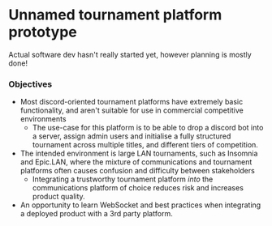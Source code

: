 # Unnamed tournament platform prototype
Actual software dev hasn't really started yet, however planning is mostly done!


### Objectives

 - Most discord-oriented tournament platforms have extremely basic functionality, and aren't suitable for use in commercial competitive environments
   - The use-case for this platform is to be able to drop a discord bot into a server, assign admin users and initialise a fully structured tournament across multiple titles, and different tiers of competition.
 - The intended environment is large LAN tournaments, such as Insomnia and Epic.LAN, where the mixture of communications and tournament platforms often causes confusion and difficulty between stakeholders
   - Integrating a trustworthy tournament platform _into_ the communications platform of choice reduces risk and increases product quality.
 - An opportunity to learn WebSocket and best practices when integrating a deployed product with a 3rd party platform.

